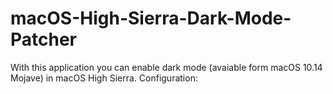 # macOS-High-Sierra-Dark-Mode-Patcher
With this application you can enable dark mode (avaiable form macOS 10.14 Mojave) in macOS High Sierra.
Configuration:
